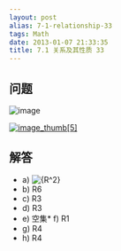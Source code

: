 ```yaml
---
layout: post
alias: 7-1-relationship-33
tags: Math
date: 2013-01-07 21:33:35
title: 7.1 关系及其性质 33
---
```


## 问题

![image](http://freewind.me/wp-content/uploads/2013/01/image_thumb138.png)

[![image_thumb[5]](http://freewind.me/wp-content/uploads/2013/01/image_thumb5_thumb.png "image_thumb[5]")](http://freewind.me/wp-content/uploads/2013/01/image_thumb510.png)

## 解答

*   a) ![{R^2}](http://chart.apis.google.com/chart?cht=tx&chs=1x0&chf=bg,s,FFFFFF00&chco=000000&chl=%7BR%5E2%7D)
*   b) R6
*   c) R3
*   d) R3
*   e) 空集*   f) R1
*   g) R4
*   h) R4

